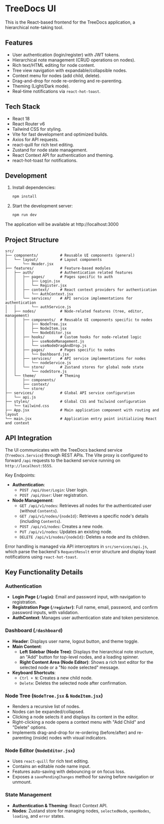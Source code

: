 # TreeDocs UI

This is the React-based frontend for the TreeDocs application, a hierarchical note-taking tool.

## Features

- User authentication (login/register) with JWT tokens.
- Hierarchical note management (CRUD operations on nodes).
- Rich text/HTML editing for node content.
- Tree view navigation with expandable/collapsible nodes.
- Context menu for nodes (add child, delete).
- Drag-and-drop for node re-ordering and re-parenting.
- Theming (Light/Dark mode).
- Real-time notifications via `react-hot-toast`.

## Tech Stack

- React 18
- React Router v6
- Tailwind CSS for styling.
- Vite for fast development and optimized builds.
- Axios for API requests.
- react-quill for rich text editing.
- Zustand for node state management.
- React Context API for authentication and theming.
- react-hot-toast for notifications.

## Development

1. Install dependencies:
   ```bash
   npm install
   ```

2. Start the development server:
   ```bash
   npm run dev
   ```

The application will be available at http://localhost:3000

## Project Structure

```
src/
├── components/          # Reusable UI components (general)
│   └── layout/          # Layout components
│       └── Header.jsx
├── features/            # Feature-based modules
│   ├── auth/            # Authentication related features
│   │   ├── pages/       # Pages specific to auth
│   │   │   ├── Login.jsx
│   │   │   └── Register.jsx
│   │   ├── context/     # React context providers for authentication
│   │   │   └── AuthContext.jsx
│   │   └── services/    # API service implementations for authentication
│   │       └── authService.js
│   ├── nodes/           # Node-related features (tree, editor, management)
│   │   ├── components/  # Reusable UI components specific to nodes
│   │   │   ├── NodeTree.jsx
│   │   │   ├── NodeItem.jsx
│   │   │   └── NodeEditor.jsx
│   │   ├── hooks/       # Custom hooks for node-related logic
│   │   │   ├── useNodeManagement.js
│   │   │   └── useNodeDragAndDrop.js
│   │   ├── pages/       # Pages specific to nodes
│   │   │   └── Dashboard.jsx
│   │   ├── services/    # API service implementations for nodes
│   │   │   └── nodeService.js
│   │   └── store/       # Zustand stores for global node state
│   │       └── nodeStore.js
│   └── theme/           # Theming
│       ├── components/
│       ├── context/
│       └── store/
├── services/            # Global API service configuration
│   └── api.js
├── styles/              # Global CSS and Tailwind configuration
│   └── tailwind.css
├── App.jsx              # Main application component with routing and layout
└── main.jsx             # Application entry point initializing React and context
```

## API Integration

The UI communicates with the TreeDocs backend service (`TreeDocs.Service`) through REST APIs. The Vite proxy is configured to forward `/api` requests to the backend service running on `http://localhost:5555`.

Key Endpoints:

- **Authentication**:
  - `POST /api/User/Login`: User login.
  - `POST /api/User`: User registration.
- **Node Management**:
  - `GET /api/v1/nodes`: Retrieves all nodes for the authenticated user (without `Contents`).
  - `GET /api/v1/nodes/{nodeId}`: Retrieves a specific node's details (including `Contents`).
  - `POST /api/v1/nodes`: Creates a new node.
  - `PUT /api/v1/nodes`: Updates an existing node.
  - `DELETE /api/v1/nodes/{nodeId}`: Deletes a node and its children.

Error handling is managed via API interceptors in `src/services/api.js`, which parse the backend's `RequestResult` error structure and display toast notifications using `react-hot-toast`.

## Key Functionality Details

### Authentication
- **Login Page (`/login`)**: Email and password input, with navigation to registration.
- **Registration Page (`/register`)**: Full name, email, password, and confirm password inputs, with validation.
- **AuthContext**: Manages user authentication state and token persistence.

### Dashboard (`/dashboard`)
- **Header**: Displays user name, logout button, and theme toggle.
- **Main Content**:
  - **Left Sidebar (Node Tree)**: Displays the hierarchical note structure, an "Add" button for top-level nodes, and a loading spinner.
  - **Right Content Area (Node Editor)**: Shows a rich text editor for the selected node or a "No node selected" message.
- **Keyboard Shortcuts**:
  - `Ctrl + N`: Creates a new child node.
  - `Delete`: Deletes the selected node after confirmation.

### Node Tree (`NodeTree.jsx` & `NodeItem.jsx`)
- Renders a recursive list of nodes.
- Nodes can be expanded/collapsed.
- Clicking a node selects it and displays its content in the editor.
- Right-clicking a node opens a context menu with "Add Child" and "Delete" options.
- Implements drag-and-drop for re-ordering (before/after) and re-parenting (inside) nodes with visual indicators.

### Node Editor (`NodeEditor.jsx`)
- Uses `react-quill` for rich text editing.
- Contains an editable node name input.
- Features auto-saving with debouncing or on focus loss.
- Exposes a `savePendingChanges` method for saving before navigation or unmount.

### State Management
- **Authentication & Theming**: React Context API.
- **Nodes**: Zustand store for managing nodes, `selectedNode`, `openNodes`, `loading`, and `error` states.
